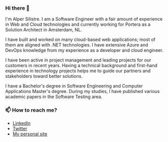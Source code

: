 ### Hi there 👋

I'm Alper Silistre. I am a Software Engineer with a fair amount of experience in Web and Cloud technologies and currently working for Portera as a Solution Architect in Amsterdam, NL.

I have built and worked on many cloud-based web applications; most of them are aligned with .NET technologies. I have extensive Azure and DevOps knowledge from my experience as a developer and cloud engineer.

I have been active in project management and leading projects for our customers in recent years. Having a technical background and first-hand experience in technology projects helps me to guide our partners and stakeholders toward better solutions.

I have a Bachelor's degree in Software Engineering and Computer Applications Master's degree. During my studies, I have published various academic papers in the Software Testing area.

### 📫 How to reach me?

- [LinkedIn](https://www.linkedin.com/in/alpersilistre/)
- [Twitter](https://twitter.com/alpersilistre)
- [My personal site](http://www.alpersilistre.com)

<!--
**alpersilistre/alpersilistre** is a ✨ _special_ ✨ repository because its `README.md` (this file) appears on your GitHub profile.

Here are some ideas to get you started:

- 🔭 I’m currently working on ...
- 🌱 I’m currently learning ...
- 👯 I’m looking to collaborate on ...
- 🤔 I’m looking for help with ...
- 💬 Ask me about ...
- 📫 How to reach me: ...
- 😄 Pronouns: ...
- ⚡ Fun fact: ...
-->
